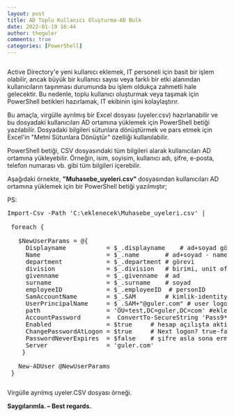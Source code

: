 ```yaml
---
layout: post
title: AD Toplu Kullanıcı Oluşturma-AD Bulk
date: 2022-01-19 16:44
author: theguler
comments: true
categories: [PowerShell]
---
```

<!-- wp:image {"id":1087,"sizeSlug":"large","linkDestination":"none"} -->
<figure class="wp-block-image size-large"><img src="https://theguler.wordpress.com/wp-content/uploads/2022/01/add-1.webp?w=719" alt="" class="wp-image-1087" /></figure>
<!-- /wp:image -->

<!-- wp:paragraph -->
<p>Active Directory'e yeni kullanıcı eklemek, IT personeli için basit bir işlem olabilir, ancak büyük bir kullanıcı sayısı veya farklı bir etki alanından kullanıcıların taşınması durumunda bu işlem oldukça zahmetli hale gelecektir. Bu nedenle, toplu kullanıcı oluşturmak veya taşımak için PowerShell betikleri hazırlamak, IT ekibinin işini kolaylaştırır.</p>
<!-- /wp:paragraph -->

<!-- wp:paragraph -->
<p>Bu amaçla, virgülle ayrılmış bir Excel dosyası (uyeler.csv) hazırlanabilir ve bu dosyadaki kullanıcıları AD ortamına yüklemek için PowerShell betiği yazılabilir. Dosyadaki bilgileri sütunlara dönüştürmek ve pars etmek için Excel'in "Metni Sütunlara Dönüştür" özelliği kullanılabilir.</p>
<!-- /wp:paragraph -->

<!-- wp:paragraph -->
<p>PowerShell betiği, CSV dosyasındaki tüm bilgileri alarak kullanıcıları AD ortamına yükleyebilir. Örneğin, isim, soyisim, kullanıcı adı, şifre, e-posta, telefon numarası vb. gibi tüm bilgileri içerebilir.</p>
<!-- /wp:paragraph -->

<!-- wp:paragraph -->
<p>Aşağıdaki örnekte, <strong>"Muhasebe_uyeleri.csv" </strong>dosyasından kullanıcıları AD ortamına yüklemek için bir PowerShell betiği yazılmıştır;</p>
<!-- /wp:paragraph -->

<!-- wp:paragraph -->
<p>PS:</p>
<!-- /wp:paragraph -->

<!-- wp:preformatted -->
<pre class="wp-block-preformatted">Import-Csv -Path 'C:\eklenecek\Muhasebe_uyeleri.csv' |<br><br> foreach {<br><br>   $NewUserParams = @{<br>     Displayname           = $_.displayname    # ad+soyad görünen Displayname<br>     Name                  = $_.name       # ad+soyad - name + surname<br>     department            = $_.department # görevi<br>     division              = $_.division   # birimi, unit of job<br>     givenname             = $_.givenname  # ad<br>     surname               = $_.surname    # soyad<br>     employeeID            = $_.employeeID  # personID<br>     SamAccountName        = $_.SAM        # kimlik-identity<br>     UserPrincipalName     = $_.SAM+"@guler.com" # user logon name<br>     path                  = 'OU=test,DC=guler,DC=com' #eklenecegi OU<br>     AccountPassword       =  ConvertTo-SecureString 'Pass9*x+' -AsPlainText -Force #<br>     Enabled               = $true     # hesap açılışta aktif mi? evet-hayır<br>     ChangePasswordAtLogon = $true     # Next logon? true-false<br>     PasswordNeverExpires  = $false    # şifre asla sona ermesin? true-false<br>     Server                = 'guler.com'<br>    }<br><br>   New-ADUser @NewUserParams<br> }</pre>
<!-- /wp:preformatted -->

<!-- wp:image {"id":1103,"sizeSlug":"large","linkDestination":"none"} -->
<figure class="wp-block-image size-large"><img src="https://theguler.wordpress.com/wp-content/uploads/2022/01/sss-1.png?w=1024" alt="" class="wp-image-1103" /></figure>
<!-- /wp:image -->

<!-- wp:paragraph -->
<p>Virgülle ayrılmış uyeler.CSV dosyası örneği.</p>
<!-- /wp:paragraph -->

<!-- wp:paragraph -->
<p><strong>Saygılarımla. – Best regards.</strong></p>
<!-- /wp:paragraph -->

